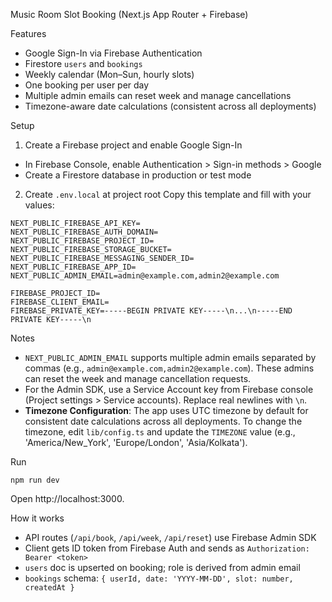 Music Room Slot Booking (Next.js App Router + Firebase)

Features
- Google Sign-In via Firebase Authentication
- Firestore `users` and `bookings`
- Weekly calendar (Mon–Sun, hourly slots)
- One booking per user per day
- Multiple admin emails can reset week and manage cancellations
- Timezone-aware date calculations (consistent across all deployments)

Setup
1) Create a Firebase project and enable Google Sign-In
- In Firebase Console, enable Authentication > Sign-in methods > Google
- Create a Firestore database in production or test mode

2) Create `.env.local` at project root
Copy this template and fill with your values:

```
NEXT_PUBLIC_FIREBASE_API_KEY=
NEXT_PUBLIC_FIREBASE_AUTH_DOMAIN=
NEXT_PUBLIC_FIREBASE_PROJECT_ID=
NEXT_PUBLIC_FIREBASE_STORAGE_BUCKET=
NEXT_PUBLIC_FIREBASE_MESSAGING_SENDER_ID=
NEXT_PUBLIC_FIREBASE_APP_ID=
NEXT_PUBLIC_ADMIN_EMAIL=admin@example.com,admin2@example.com

FIREBASE_PROJECT_ID=
FIREBASE_CLIENT_EMAIL=
FIREBASE_PRIVATE_KEY=-----BEGIN PRIVATE KEY-----\n...\n-----END PRIVATE KEY-----\n
```

Notes
- `NEXT_PUBLIC_ADMIN_EMAIL` supports multiple admin emails separated by commas (e.g., `admin@example.com,admin2@example.com`). These admins can reset the week and manage cancellation requests.
- For the Admin SDK, use a Service Account key from Firebase console (Project settings > Service accounts). Replace real newlines with `\n`.
- **Timezone Configuration**: The app uses UTC timezone by default for consistent date calculations across all deployments. To change the timezone, edit `lib/config.ts` and update the `TIMEZONE` value (e.g., 'America/New_York', 'Europe/London', 'Asia/Kolkata').

Run
```
npm run dev
```
Open http://localhost:3000.

How it works
- API routes (`/api/book`, `/api/week`, `/api/reset`) use Firebase Admin SDK
- Client gets ID token from Firebase Auth and sends as `Authorization: Bearer <token>`
- `users` doc is upserted on booking; role is derived from admin email
- `bookings` schema: `{ userId, date: 'YYYY-MM-DD', slot: number, createdAt }`
